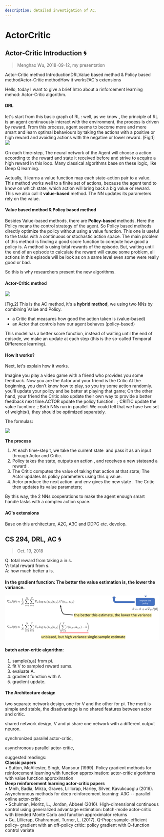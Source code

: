 ```yaml
---
description: detailed investigation of AC.
---
```


# ActorCritic

## Actor-Critic Introduction 🌀

> Menghao Wu, 2018-09-12, my presentation

Actor-Critic method IntroductionDRLValue based method & Policy based methodActor-Critic methodHow it works?AC's extensions

Hello, today I want to give a brief Intro about a rinforcement learning mehod: Actor-Critic algorithm.

#### DRL

let's start from this basic graph of RL : well, as we know , the principle of RL is an agent continuously interact with the environment, the process is driven by reward. From this process, agent seems to become more and more smart and learn optimal behaviours by taking the actions with a positive or high reward and avoiding actions with the negative or lower reward. \[Fig.1\] ![](file:///var/folders/89/qnykkcts2gn7zdw58b8d_5dh01qz3z/T/abnerworks.Typora/image-20180910092716831.png?lastModify=1536674160)

On each time-step, The neural network of the Agent will choose a action according to the reward and state it received before and strive to acquire a high reward in this loop. Many classical algorithms base on these logic, like Deep Q learning.

Actually, It learns a value function map each state-action pair to a value. This method works well to a finite set of actions, because the agent tend to know on which state, which action will bring back a big value or reward. This we also call it **value-based** method. The NN updates its parameters rely on the value.

#### Value based method & Policy based method

Besides Value-based methods, there are **Policy-based** methods. Here the Policy means the control strategy of the agent. So Policy based methods directly optimize the policy without using a value function. This one is useful to the tasks with a continuous or stochastic action space. The main problem of this method is finding a good score function to compute how good a policy is. A method is using total rewards of the episode. But, waiting until the end of an episode to calculate the reward will cause some problem, all actions in this episode will be look as on a same level even some were really good or bad.

So this is why researchers present the new algorithms.

#### Actor-Critic method

![](file:///var/folders/89/qnykkcts2gn7zdw58b8d_5dh01qz3z/T/abnerworks.Typora/image-20180910092732871.png?lastModify=1536674160)

 \[Fig.2\] This is the AC method, it's a **hybrid method**, we using two NNs by combining Value and Policy.

* a Critic that measures how good the action taken is \(value-based\)
* an Actor that controls how our agent behaves \(policy-based\)

This model has a better score function, instead of waiting until the end of episode, we make an update at each step \(this is the so-called Temporal Difference learning\).

#### How it works?

Next, let's explain how it works.

Imagine you play a video game with a friend who provides you some feedback. Now you are the Actor and your friend is the Critic.At the beginning, you don't know how to play, so you try some action randomly. you'll update your policy and be better at playing that game; On the other hand, your friend the Critic also update their own way to provide a better feedback next time.ACTOR update the policy function: ​ ; CRITIC update the value fucntion: ​ ; Both NNs run in parallel. We could tell that we have two set of weights\(​\), they should be optimized separately.

The formulas:

![](file:///var/folders/89/qnykkcts2gn7zdw58b8d_5dh01qz3z/T/abnerworks.Typora/image-20180910111734193.png?lastModify=1536674160)

**The process**

1. At each time-step t, we take the current state ​ and pass it as an input through Actor and Critic.
2. Policy takes the state, outputs an action ​, and receives a new state ​ and a reward ​.
3. The Critic computes the value of taking that action at that state; The Actor updates its policy parameters using this q value.
4. Actor produce the next action ​ and env gives the new state ​. The Critic then updates its value parameters;

By this way, the 2 NNs cooperations to make the agent enough smart handle tasks with a complex action space.

#### AC's extensions

Base on this architecture, A2C, A3C and DDPG etc. develop.



## CS 294, DRL, AC 🌀

> Oct. 19, 2018

Q: total reward from taking a in s.  
V: total reward from s.  
A: how much better a is.

#### In the gradient function:  The better the value estimation is, the lower the variance. 

![](../../.gitbook/assets/image%20%288%29.png)

#### batch actor-critic algorithm:

1. sample{s,a} from pi.  
2. fit V to sampled reward sums.  
3. evaluate A.  
4. gradient function with A  
5. gradient update.

#### The Architecture design

two separate network design, one for V and the other for pi. The merit is simple and stable, the disadvantage is no shared features between actor and critic.

shared network design, V and pi share one network with a different output neuron.  

synchronized parallel actor-critic, 

asynchronous parallel actor-critic,

suggested readings:  
**Classic papers**   
• Sutton, McAllester, Singh, Mansour \(1999\). Policy gradient methods for reinforcement learning with function approximation: actor-critic algorithms with value function approximation  
 **Deep reinforcement learning actor-critic papers**   
• Mnih, Badia, Mirza, Graves, Lillicrap, Harley, Silver, Kavukcuoglu \(2016\). Asynchronous methods for deep reinforcement learning: A3C -- parallel online actor-critic   
• Schulman, Moritz, L., Jordan, Abbeel \(2016\). High-dimensional continuous control using generalized advantage estimation: batch-mode actor-critic with blended Monte Carlo and function approximator returns  
 • Gu, Lillicrap, Ghahramani, Turner, L. \(2017\). Q-Prop: sample-efficient policy- gradient with an off-policy critic: policy gradient with Q-function control variate

